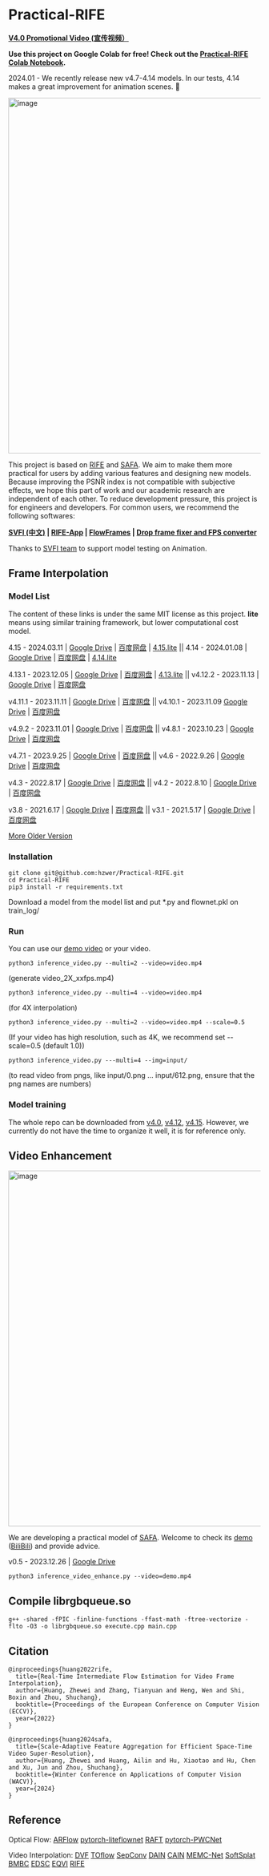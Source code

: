 # Practical-RIFE 
**[V4.0 Promotional Video (宣传视频）](https://www.bilibili.com/video/BV1J3411t7qT?p=1&share_medium=iphone&share_plat=ios&share_session_id=7AE3DA72-D05C-43A0-9838-E2A80885BD4E&share_source=QQ&share_tag=s_i&timestamp=1639643780&unique_k=rjqO0EK)**  

  **Use this project on Google Colab for free! Check out the [Practical-RIFE Colab Notebook](https://colab.research.google.com/drive/1BZmGSq15O4ZU5vPfzkv7jFNYahTm6qwT?usp=sharing).** 

2024.01 - We recently release new v4.7-4.14 models. In our tests, 4.14 makes a great improvement for animation scenes. 🎉

<img width="710" alt="image" src="https://github.com/hzwer/Practical-RIFE/assets/10103856/e692b6f0-ff1a-45f7-8cd7-2bd3e6919ec5">

This project is based on [RIFE](https://github.com/hzwer/arXiv2020-RIFE) and [SAFA](https://github.com/megvii-research/WACV2024-SAFA). We aim to make them more practical for users by adding various features and designing new models. Because improving the PSNR index is not compatible with subjective effects, we hope this part of work and our academic research are independent of each other. To reduce development pressure, this project is for engineers and developers. For common users, we recommend the following softwares:

**[SVFI (中文)](https://github.com/YiWeiHuang-stack/Squirrel-Video-Frame-Interpolation) | [RIFE-App](https://grisk.itch.io/rife-app) | [FlowFrames](https://nmkd.itch.io/flowframes) | [Drop frame fixer and FPS converter](https://github.com/may-son/RIFE-FixDropFrames-and-ConvertFPS)**

Thanks to [SVFI team](https://github.com/Justin62628/Squirrel-RIFE) to support model testing on Animation. 

## Frame Interpolation
### Model List
The content of these links is under the same MIT license as this project. **lite** means using similar training framework, but lower computational cost model.

4.15 - 2024.03.11 | [Google Drive](https://drive.google.com/file/d/1xlem7cfKoMaiLzjoeum8KIQTYO-9iqG5/view?usp=sharing) | [百度网盘](https://pan.baidu.com/s/1IGNIX7JXGUwI_tfoafYHqA?pwd=bg0b) | [4.15.lite](https://drive.google.com/file/d/1BoOF-qSEnTPDjpKG1sBTa6k7Sv5_-k7z/view?usp=sharing) || 4.14 - 2024.01.08 | [Google Drive](https://drive.google.com/file/d/1BjuEY7CHZv1wzmwXSQP9ZTj0mLWu_4xy/view?usp=share_link) | [百度网盘](https://pan.baidu.com/s/1d-W64lRsJTqNsgWoXYiaWQ?pwd=xawa) | [4.14.lite](https://drive.google.com/file/d/1eULia_onOtRXHMAW9VeDL8N2_7z8J1ba/view?usp=share_link)

4.13.1 - 2023.12.05 | [Google Drive](https://drive.google.com/file/d/1mj9lH6Be7ztYtHAr1xUUGT3hRtWJBy_5/view?usp=sharing) | [百度网盘](https://pan.baidu.com/s/1e0I-ERSYQThANP7BQmz3Vw?pwd=e2h8) | [4.13.lite](https://drive.google.com/file/d/1l3lH9QxQQeZVWtBpdB22jgJ-0kmGvXra/view?usp=sharing) || v4.12.2 - 2023.11.13 | [Google Drive](https://drive.google.com/file/d/1ZHrOBL217ItwdpUBcBtRE3XBD-yy-g2S/view?usp=share_link) | [百度网盘](https://pan.baidu.com/s/1zyAw-qZJsIsAyFOIZKumYQ?pwd=gwij) 

v4.11.1 - 2023.11.11 | [Google Drive](https://drive.google.com/file/d/1Dwbp4qAeDVONPz2a10aC2a7-awD6TZvL/view?usp=share_link) | [百度网盘](https://pan.baidu.com/s/1TZiZuCHaG4SKmxKrqbbBDQ?pwd=pw2i) || v4.10.1 - 2023.11.09 [Google Drive](https://drive.google.com/file/d/1WNot1qYBt05LUyY1O9Uwwv5_K8U6t8_x/view?usp=sharing) | [百度网盘](https://pan.baidu.com/s/19niopL-Qwu2qOydIB1pEBg?pwd=88kv)

v4.9.2 - 2023.11.01 | [Google Drive](https://drive.google.com/file/d/1UssCvbL8N-ty0xIKM5G5ZTEgp9o4w3hp/view?usp=sharing) | [百度网盘](https://pan.baidu.com/s/18cbx3EP4HWgSa1vkcXvvyw?pwd=swr9) || v4.8.1 - 2023.10.23 | [Google Drive](https://drive.google.com/file/d/1wZa3SyegLPUwBQWmoDLM0MumWd2-ii63/view?usp=sharing) | [百度网盘](https://pan.baidu.com/s/1hq-O3QY5OVzLHIQ90jKkyg?pwd=vhsq)

v4.7.1 - 2023.9.25 | [Google Drive](https://drive.google.com/file/d/1s2zMMIJrUAFLexktm1rWNhlIyOYJ3_ju/view?usp=sharing) | [百度网盘](https://pan.baidu.com/s/1Mc7bvkVWMUG9F0Gqb_Vcpg?pwd=848u) || v4.6 - 2022.9.26 | [Google Drive](https://drive.google.com/file/d/1EAbsfY7mjnXNa6RAsATj2ImAEqmHTjbE/view?usp=sharing) | [百度网盘](https://pan.baidu.com/s/1Oc1enSD7kGnoQda2MdPYsw?pwd=gtkf)

v4.3 - 2022.8.17 | [Google Drive](https://drive.google.com/file/d/1xrNofTGMHdt9sQv7-EOG0EChl8hZW_cU/view?usp=sharing) | [百度网盘](https://pan.baidu.com/s/12AUAeZLZf5E1_Zx6WkS3xw?pwd=q83a) || v4.2 - 2022.8.10 | [Google Drive](https://drive.google.com/file/d/1JpDAJPrtRJcrOZMMlvEJJ8MUanAkA-99/view?usp=sharing) | [百度网盘](https://pan.baidu.com/s/1Io4Z_QUaBv-O7dYERqQAPw?pwd=y3ad) 

v3.8 - 2021.6.17 | [Google Drive](https://drive.google.com/file/d/1O5KfS3KzZCY3imeCr2LCsntLhutKuAqj/view?usp=sharing) | [百度网盘](https://pan.baidu.com/s/1X-jpWBZWe-IQBoNAsxo2mA?pwd=kxr3) || v3.1 - 2021.5.17 | [Google Drive](https://drive.google.com/file/d/1xn4R3TQyFhtMXN2pa3lRB8cd4E1zckQe/view?usp=sharing) | [百度网盘](https://pan.baidu.com/s/1W4p_Ni04HLI_jTy45sVodA?pwd=64bz) 

[More Older Version](https://github.com/megvii-research/ECCV2022-RIFE/issues/41)

### Installation

```
git clone git@github.com:hzwer/Practical-RIFE.git
cd Practical-RIFE
pip3 install -r requirements.txt
```
Download a model from the model list and put *.py and flownet.pkl on train_log/
### Run

You can use our [demo video](https://drive.google.com/file/d/1i3xlKb7ax7Y70khcTcuePi6E7crO_dFc/view?usp=sharing) or your video. 
```
python3 inference_video.py --multi=2 --video=video.mp4 
```
(generate video_2X_xxfps.mp4)
```
python3 inference_video.py --multi=4 --video=video.mp4
```
(for 4X interpolation)
```
python3 inference_video.py --multi=2 --video=video.mp4 --scale=0.5
```
(If your video has high resolution, such as 4K, we recommend set --scale=0.5 (default 1.0))
```
python3 inference_video.py ---multi=4 --img=input/
```
(to read video from pngs, like input/0.png ... input/612.png, ensure that the png names are numbers)
 


### Model training
The whole repo can be downloaded from [v4.0](https://drive.google.com/file/d/1zoSz7b8c6kUsnd4gYZ_6TrKxa7ghHJWW/view?usp=sharing), [v4.12](https://drive.google.com/file/d/1IHB35zhO4rr-JSMnpRvHhU9U65Z4giWv/view?usp=sharing), [v4.15](https://drive.google.com/file/d/19sUMZ-6H7g_hYDjTcqxYu9kE7TqnfS3k/view?usp=sharing). However, we currently do not have the time to organize it well, it is for reference only.

## Video Enhancement

<img width="710" alt="image" src="https://github.com/hzwer/Practical-RIFE/assets/10103856/5bae134c-0747-4084-bbab-37b1595352f1">

We are developing a practical model of [SAFA](https://github.com/megvii-research/WACV2024-SAFA). Welcome to check its [demo](https://www.youtube.com/watch?v=QII2KQSBBwk) ([BiliBili](https://www.bilibili.com/video/BV1Up4y1d7kF/)) and provide advice.

v0.5 - 2023.12.26 | [Google Drive](https://drive.google.com/file/d/1OLO9hLV97ZQ4uRV2-aQqgnwhbKMMt6TX/view?usp=sharing)

```
python3 inference_video_enhance.py --video=demo.mp4
```
## Compile librgbqueue.so
```
g++ -shared -fPIC -finline-functions -ffast-math -ftree-vectorize -flto -O3 -o librgbqueue.so execute.cpp main.cpp
```
## Citation

```
@inproceedings{huang2022rife,
  title={Real-Time Intermediate Flow Estimation for Video Frame Interpolation},
  author={Huang, Zhewei and Zhang, Tianyuan and Heng, Wen and Shi, Boxin and Zhou, Shuchang},
  booktitle={Proceedings of the European Conference on Computer Vision (ECCV)},
  year={2022}
}
```
```
@inproceedings{huang2024safa,
  title={Scale-Adaptive Feature Aggregation for Efficient Space-Time Video Super-Resolution},
  author={Huang, Zhewei and Huang, Ailin and Hu, Xiaotao and Hu, Chen and Xu, Jun and Zhou, Shuchang},
  booktitle={Winter Conference on Applications of Computer Vision (WACV)},
  year={2024}
}
```

## Reference

Optical Flow:
[ARFlow](https://github.com/lliuz/ARFlow)  [pytorch-liteflownet](https://github.com/sniklaus/pytorch-liteflownet)  [RAFT](https://github.com/princeton-vl/RAFT)  [pytorch-PWCNet](https://github.com/sniklaus/pytorch-pwc)

Video Interpolation: 
[DVF](https://github.com/lxx1991/pytorch-voxel-flow)  [TOflow](https://github.com/Coldog2333/pytoflow)  [SepConv](https://github.com/sniklaus/sepconv-slomo)  [DAIN](https://github.com/baowenbo/DAIN)  [CAIN](https://github.com/myungsub/CAIN)  [MEMC-Net](https://github.com/baowenbo/MEMC-Net)   [SoftSplat](https://github.com/sniklaus/softmax-splatting)  [BMBC](https://github.com/JunHeum/BMBC)  [EDSC](https://github.com/Xianhang/EDSC-pytorch)  [EQVI](https://github.com/lyh-18/EQVI) [RIFE](https://github.com/hzwer/arXiv2020-RIFE)
